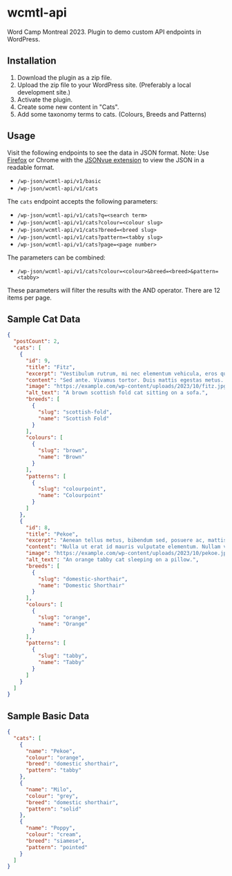 # wcmtl-api
Word Camp Montreal 2023. Plugin to demo custom API endpoints in WordPress.

## Installation
1. Download the plugin as a zip file.
2. Upload the zip file to your WordPress site. (Preferably a local development site.)
3. Activate the plugin.
4. Create some new content in "Cats".
5. Add some taxonomy terms to cats. (Colours, Breeds and Patterns)

## Usage
Visit the following endpoints to see the data in JSON format.
Note: Use [Firefox](https://www.mozilla.org/) or Chrome with the [JSONvue extension](https://chrome.google.com/webstore/detail/jsonvue/chklaanhfefbnpoihckbnefhakgolnmc) to view the JSON in a readable format.

- `/wp-json/wcmtl-api/v1/basic`
- `/wp-json/wcmtl-api/v1/cats`

The `cats` endpoint accepts the following parameters:

- `/wp-json/wcmtl-api/v1/cats?q=<search term>`
- `/wp-json/wcmtl-api/v1/cats?colour=<colour slug>`
- `/wp-json/wcmtl-api/v1/cats?breed=<breed slug>`
- `/wp-json/wcmtl-api/v1/cats?pattern=<tabby slug>`
- `/wp-json/wcmtl-api/v1/cats?page=<page number>`

The parameters can be combined:

- `/wp-json/wcmtl-api/v1/cats?colour=<colour>&breed=<breed>&pattern=<tabby>`

These parameters will filter the results with the AND operator. 
There are 12 items per page.

## Sample Cat Data

```json
{
  "postCount": 2,
  "cats": [
    {
      "id": 9,
      "title": "Fitz",
      "excerpt": "Vestibulum rutrum, mi nec elementum vehicula, eros quam gravida nisl, id fringilla neque ante vel mi. Nam commodo suscipit quam. Nullam vel sem. Vivamus euismod mauris. Ut leo.",
      "content": "Sed ante. Vivamus tortor. Duis mattis egestas metus. Aenean fermentum. Donec ut mauris eget massa tempor convallis. Nulla neque libero, convallis eget, eleifend luctus, ultricies eu, nibh.",
      "image": "https://example.com/wp-content/uploads/2023/10/fitz.jpg",
      "alt_text": "A brown scottish fold cat sitting on a sofa.",
      "breeds": [
        {
          "slug": "scottish-fold",
          "name": "Scottish Fold"
        }
      ],
      "colours": [
        {
          "slug": "brown",
          "name": "Brown"
        }
      ],
      "patterns": [
        {
          "slug": "colourpoint",
          "name": "Colourpoint"
        }
      ]
    },
    {
      "id": 8,
      "title": "Pekoe",
      "excerpt": "Aenean tellus metus, bibendum sed, posuere ac, mattis non, nunc. Sed in libero ut nibh placerat accumsan. Quisque id mi. Morbi mollis tellus ac sapien. Proin faucibus arcu quis ante.",
      "content": "Nulla ut erat id mauris vulputate elementum. Nullam varius. Nulla facilisi. Cras non velit nec nisi vulputate nonummy. Maecenas tincidunt lacus at velit. Vivamus vel nulla eget eros elementum pellentesque.", 
      "image": "https://example.com/wp-content/uploads/2023/10/pekoe.jpg",
      "alt_text": "An orange tabby cat sleeping on a pillow.",
      "breeds": [
        {
          "slug": "domestic-shorthair",
          "name": "Domestic Shorthair"
        }
      ],
      "colours": [
        {
          "slug": "orange",
          "name": "Orange"
        }
      ],
      "patterns": [
        {
          "slug": "tabby",
          "name": "Tabby"
        }
      ]
    }
  ]
}
```
## Sample Basic Data 

```json
{
  "cats": [
    {
      "name": "Pekoe",
      "colour": "orange",
      "breed": "domestic shorthair",
      "pattern": "tabby"
    },
    {
      "name": "Milo",
      "colour": "grey",
      "breed": "domestic shorthair",
      "pattern": "solid"
    },
    {
      "name": "Poppy",
      "colour": "cream",
      "breed": "siamese",
      "pattern": "pointed"
    }
  ]
}
```